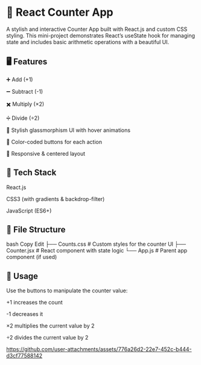 # 🚀 React Counter App
A stylish and interactive Counter App built with React.js and custom CSS styling. This mini-project demonstrates React’s useState hook for managing state and includes basic arithmetic operations with a beautiful UI.

## 🖥️ Features
➕ Add (+1)

➖ Subtract (-1)

✖️ Multiply (×2)

➗ Divide (÷2)

💅 Stylish glassmorphism UI with hover animations

🎨 Color-coded buttons for each action

📱 Responsive & centered layout

## 🧠 Tech Stack
React.js

CSS3 (with gradients & backdrop-filter)

JavaScript (ES6+)

## 📂 File Structure
bash
Copy
Edit
├── Counts.css          # Custom styles for the counter UI
├── Counter.jsx         # React component with state logic
└── App.js              # Parent app component (if used)

## 📌 Usage
Use the buttons to manipulate the counter value:

+1 increases the count

-1 decreases it

×2 multiplies the current value by 2

÷2 divides the current value by 2


https://github.com/user-attachments/assets/776a26d2-22e7-452c-b444-d3cf77588142


